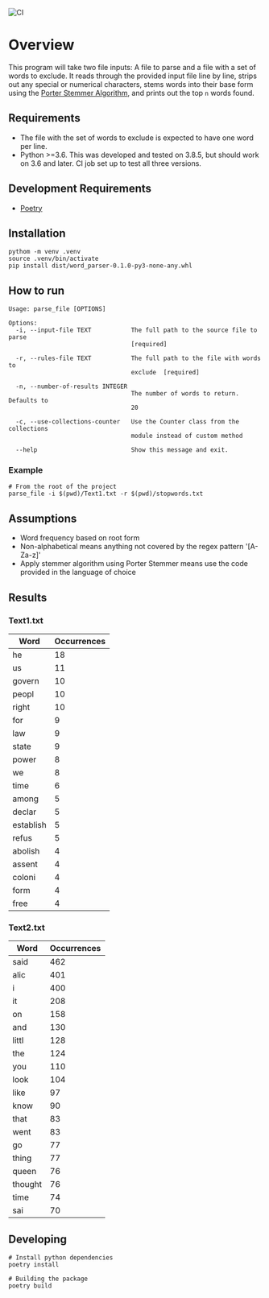 ![CI](https://github.com/nrgeil/programming_assignment/workflows/CI/badge.svg)

# Overview

This program will take two file inputs: A file to parse and a file with a set of words to exclude. It reads through the
provided input file line by line, strips out any special or numerical characters, stems words into their base form
using the [Porter Stemmer Algorithm](https://tartarus.org/martin/PorterStemmer/), and prints out the top `n` words
found.

## Requirements

- The file with the set of words to exclude is expected to have one word per line.
- Python >=3.6. This was developed and tested on 3.8.5, but should work on 3.6 and later. CI job set up to test all
three versions.

## Development Requirements

- [Poetry](https://python-poetry.org/docs/#installation)

## Installation

```shell
pythom -m venv .venv
source .venv/bin/activate
pip install dist/word_parser-0.1.0-py3-none-any.whl
```

## How to run

```shell
Usage: parse_file [OPTIONS]

Options:
  -i, --input-file TEXT           The full path to the source file to parse
                                  [required]

  -r, --rules-file TEXT           The full path to the file with words to
                                  exclude  [required]

  -n, --number-of-results INTEGER
                                  The number of words to return. Defaults to
                                  20

  -c, --use-collections-counter   Use the Counter class from the collections
                                  module instead of custom method

  --help                          Show this message and exit.
```

### Example

```shell
# From the root of the project
parse_file -i $(pwd)/Text1.txt -r $(pwd)/stopwords.txt
```

## Assumptions

- Word frequency based on root form
- Non-alphabetical means anything not covered by the regex pattern '[A-Za-z]'
- Apply stemmer algorithm using Porter Stemmer means use the code provided in the language of choice

## Results

### Text1.txt

| Word         | Occurrences |
|--------------|-------------|
| he           |          18 |
| us           |          11 |
| govern       |          10 |
| peopl        |          10 |
| right        |          10 |
| for          |           9 |
| law          |           9 |
| state        |           9 |
| power        |           8 |
| we           |           8 |
| time         |           6 |
| among        |           5 |
| declar       |           5 |
| establish    |           5 |
| refus        |           5 |
| abolish      |           4 |
| assent       |           4 |
| coloni       |           4 |
| form         |           4 |
| free         |           4 |

### Text2.txt

| Word         | Occurrences |
|--------------|-------------|
| said         |         462 |
| alic         |         401 |
| i            |         400 |
| it           |         208 |
| on           |         158 |
| and          |         130 |
| littl        |         128 |
| the          |         124 |
| you          |         110 |
| look         |         104 |
| like         |          97 |
| know         |          90 |
| that         |          83 |
| went         |          83 |
| go           |          77 |
| thing        |          77 |
| queen        |          76 |
| thought      |          76 |
| time         |          74 |
| sai          |          70 |

## Developing

```shell
# Install python dependencies
poetry install

# Building the package
poetry build
```
